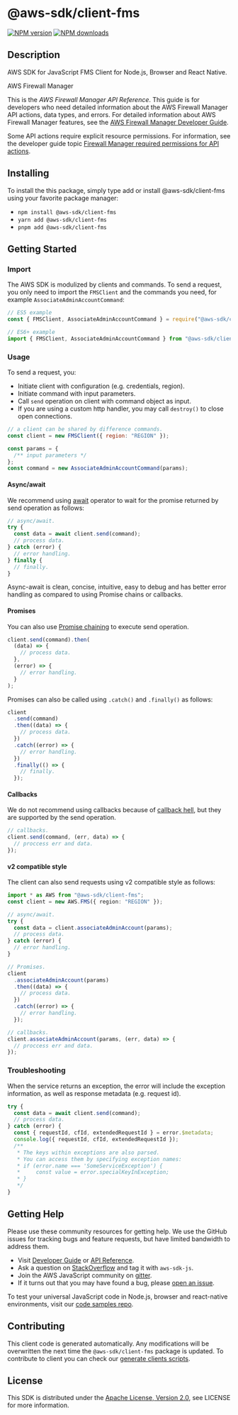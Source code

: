 # @aws-sdk/client-fms

[![NPM version](https://img.shields.io/npm/v/@aws-sdk/client-fms/latest.svg)](https://www.npmjs.com/package/@aws-sdk/client-fms)
[![NPM downloads](https://img.shields.io/npm/dm/@aws-sdk/client-fms.svg)](https://www.npmjs.com/package/@aws-sdk/client-fms)

## Description

AWS SDK for JavaScript FMS Client for Node.js, Browser and React Native.

<fullname>AWS Firewall Manager</fullname>

<p>This is the <i>AWS Firewall Manager API Reference</i>. This guide is for
developers who need detailed information about the AWS Firewall Manager API actions, data
types, and errors. For detailed information about AWS Firewall Manager features, see the
<a href="https://docs.aws.amazon.com/waf/latest/developerguide/fms-chapter.html">AWS Firewall Manager Developer Guide</a>.</p>
<p>Some API actions require explicit resource permissions. For information, see the developer guide topic
<a href="https://docs.aws.amazon.com/waf/latest/developerguide/fms-api-permissions-ref.html">Firewall Manager required permissions for API actions</a>.
</p>

## Installing

To install the this package, simply type add or install @aws-sdk/client-fms
using your favorite package manager:

- `npm install @aws-sdk/client-fms`
- `yarn add @aws-sdk/client-fms`
- `pnpm add @aws-sdk/client-fms`

## Getting Started

### Import

The AWS SDK is modulized by clients and commands.
To send a request, you only need to import the `FMSClient` and
the commands you need, for example `AssociateAdminAccountCommand`:

```js
// ES5 example
const { FMSClient, AssociateAdminAccountCommand } = require("@aws-sdk/client-fms");
```

```ts
// ES6+ example
import { FMSClient, AssociateAdminAccountCommand } from "@aws-sdk/client-fms";
```

### Usage

To send a request, you:

- Initiate client with configuration (e.g. credentials, region).
- Initiate command with input parameters.
- Call `send` operation on client with command object as input.
- If you are using a custom http handler, you may call `destroy()` to close open connections.

```js
// a client can be shared by difference commands.
const client = new FMSClient({ region: "REGION" });

const params = {
  /** input parameters */
};
const command = new AssociateAdminAccountCommand(params);
```

#### Async/await

We recommend using [await](https://developer.mozilla.org/en-US/docs/Web/JavaScript/Reference/Operators/await)
operator to wait for the promise returned by send operation as follows:

```js
// async/await.
try {
  const data = await client.send(command);
  // process data.
} catch (error) {
  // error handling.
} finally {
  // finally.
}
```

Async-await is clean, concise, intuitive, easy to debug and has better error handling
as compared to using Promise chains or callbacks.

#### Promises

You can also use [Promise chaining](https://developer.mozilla.org/en-US/docs/Web/JavaScript/Guide/Using_promises#chaining)
to execute send operation.

```js
client.send(command).then(
  (data) => {
    // process data.
  },
  (error) => {
    // error handling.
  }
);
```

Promises can also be called using `.catch()` and `.finally()` as follows:

```js
client
  .send(command)
  .then((data) => {
    // process data.
  })
  .catch((error) => {
    // error handling.
  })
  .finally(() => {
    // finally.
  });
```

#### Callbacks

We do not recommend using callbacks because of [callback hell](http://callbackhell.com/),
but they are supported by the send operation.

```js
// callbacks.
client.send(command, (err, data) => {
  // proccess err and data.
});
```

#### v2 compatible style

The client can also send requests using v2 compatible style as follows:

```ts
import * as AWS from "@aws-sdk/client-fms";
const client = new AWS.FMS({ region: "REGION" });

// async/await.
try {
  const data = client.associateAdminAccount(params);
  // process data.
} catch (error) {
  // error handling.
}

// Promises.
client
  .associateAdminAccount(params)
  .then((data) => {
    // process data.
  })
  .catch((error) => {
    // error handling.
  });

// callbacks.
client.associateAdminAccount(params, (err, data) => {
  // proccess err and data.
});
```

### Troubleshooting

When the service returns an exception, the error will include the exception information,
as well as response metadata (e.g. request id).

```js
try {
  const data = await client.send(command);
  // process data.
} catch (error) {
  const { requestId, cfId, extendedRequestId } = error.$metadata;
  console.log({ requestId, cfId, extendedRequestId });
  /**
   * The keys within exceptions are also parsed.
   * You can access them by specifying exception names:
   * if (error.name === 'SomeServiceException') {
   *     const value = error.specialKeyInException;
   * }
   */
}
```

## Getting Help

Please use these community resources for getting help.
We use the GitHub issues for tracking bugs and feature requests, but have limited bandwidth to address them.

- Visit [Developer Guide](https://docs.aws.amazon.com/sdk-for-javascript/v3/developer-guide/welcome.html)
  or [API Reference](https://docs.aws.amazon.com/AWSJavaScriptSDK/v3/latest/index.html).
- Ask a question on [StackOverflow](https://stackoverflow.com/questions/tagged/aws-sdk-js) and tag it with `aws-sdk-js`.
- Join the AWS JavaScript community on [gitter](https://gitter.im/aws/aws-sdk-js-v3).
- If it turns out that you may have found a bug, please [open an issue](https://github.com/aws/aws-sdk-js-v3/issues/new/choose).

To test your universal JavaScript code in Node.js, browser and react-native environments,
visit our [code samples repo](https://github.com/aws-samples/aws-sdk-js-tests).

## Contributing

This client code is generated automatically. Any modifications will be overwritten the next time the `@aws-sdk/client-fms` package is updated.
To contribute to client you can check our [generate clients scripts](https://github.com/aws/aws-sdk-js-v3/tree/master/scripts/generate-clients).

## License

This SDK is distributed under the
[Apache License, Version 2.0](http://www.apache.org/licenses/LICENSE-2.0),
see LICENSE for more information.
